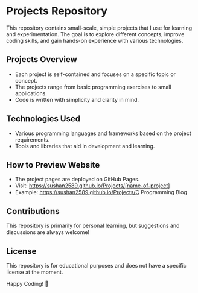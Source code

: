 # Projects Repository

This repository contains small-scale, simple projects that I use for learning and experimentation. The goal is to explore different concepts, improve coding skills, and gain hands-on experience with various technologies.

## Projects Overview
- Each project is self-contained and focuses on a specific topic or concept.
- The projects range from basic programming exercises to small applications.
- Code is written with simplicity and clarity in mind.

## Technologies Used
- Various programming languages and frameworks based on the project requirements.
- Tools and libraries that aid in development and learning.

## How to Preview Website
- The project pages are deployed on GitHub Pages.
- Visit: https://sushan2589.github.io/Projects/[name-of-project]
- Example: https://sushan2589.github.io/Projects/C Programming Blog



## Contributions
This repository is primarily for personal learning, but suggestions and discussions are always welcome!

## License
This repository is for educational purposes and does not have a specific license at the moment.

Happy Coding! 🚀

